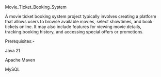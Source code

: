Movie_Ticket_Booking_System

A movie ticket booking system project typically involves creating a platform that allows users to browse available movies, select showtimes, and book tickets online. It may also include features for viewing movie details, tracking booking history, and accessing special offers or promotions.

Prerequisites:-

Java 21

Apache Maven

MySQL
